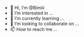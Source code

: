 - 👋 Hi, I’m @Bimiii
- 👀 I’m interested in ...
- 🌱 I’m currently learning ...
- 💞️ I’m looking to collaborate on ...
- 📫 How to reach me ...

<!---
Bimiii/Bimiii is a ✨ special ✨ repository because its `README.md` (this file) appears on your GitHub profile.
You can click the Preview link to take a look at your changes.
--->
